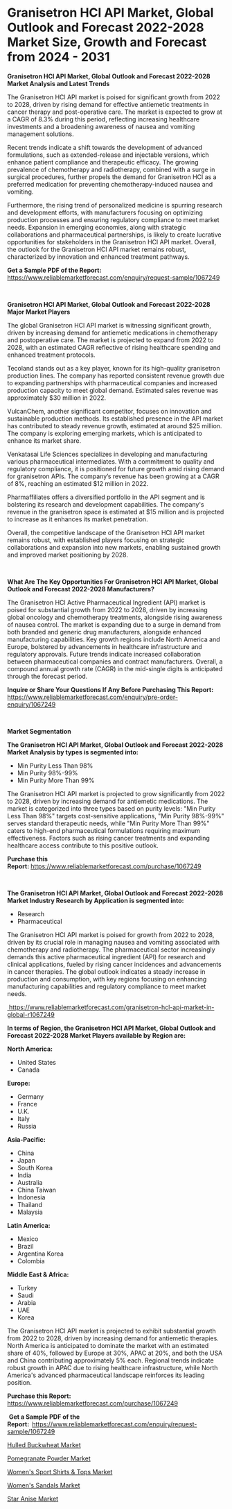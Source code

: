 <p><h1>Granisetron HCl API Market, Global Outlook and Forecast 2022-2028 Market Size, Growth and Forecast from 2024 - 2031</h1></p><p><strong>Granisetron HCl API Market, Global Outlook and Forecast 2022-2028 Market Analysis and Latest Trends</strong></p>
<p><p>The Granisetron HCl API market is poised for significant growth from 2022 to 2028, driven by rising demand for effective antiemetic treatments in cancer therapy and post-operative care. The market is expected to grow at a CAGR of 8.3% during this period, reflecting increasing healthcare investments and a broadening awareness of nausea and vomiting management solutions.</p><p>Recent trends indicate a shift towards the development of advanced formulations, such as extended-release and injectable versions, which enhance patient compliance and therapeutic efficacy. The growing prevalence of chemotherapy and radiotherapy, combined with a surge in surgical procedures, further propels the demand for Granisetron HCl as a preferred medication for preventing chemotherapy-induced nausea and vomiting.</p><p>Furthermore, the rising trend of personalized medicine is spurring research and development efforts, with manufacturers focusing on optimizing production processes and ensuring regulatory compliance to meet market needs. Expansion in emerging economies, along with strategic collaborations and pharmaceutical partnerships, is likely to create lucrative opportunities for stakeholders in the Granisetron HCl API market. Overall, the outlook for the Granisetron HCl API market remains robust, characterized by innovation and enhanced treatment pathways.</p></p>
<p><strong>Get a Sample PDF of the Report:&nbsp;</strong> <a href="https://www.reliablemarketforecast.com/enquiry/request-sample/1067249?utm_campaign=1110&utm_medium=2&utm_source=Github&utm_content=ia&utm_term=04122024&utm_id=granisetron-hcl-api-market-global-outlook-and-forecast-2022-2028">https://www.reliablemarketforecast.com/enquiry/request-sample/1067249</a></p>
<p>&nbsp;</p>
<p><strong>Granisetron HCl API Market, Global Outlook and Forecast 2022-2028 Major Market Players</strong></p>
<p><p>The global Granisetron HCl API market is witnessing significant growth, driven by increasing demand for antiemetic medications in chemotherapy and postoperative care. The market is projected to expand from 2022 to 2028, with an estimated CAGR reflective of rising healthcare spending and enhanced treatment protocols.</p><p>Tecoland stands out as a key player, known for its high-quality granisetron production lines. The company has reported consistent revenue growth due to expanding partnerships with pharmaceutical companies and increased production capacity to meet global demand. Estimated sales revenue was approximately $30 million in 2022.</p><p>VulcanChem, another significant competitor, focuses on innovation and sustainable production methods. Its established presence in the API market has contributed to steady revenue growth, estimated at around $25 million. The company is exploring emerging markets, which is anticipated to enhance its market share.</p><p>Venkatasai Life Sciences specializes in developing and manufacturing various pharmaceutical intermediates. With a commitment to quality and regulatory compliance, it is positioned for future growth amid rising demand for granisetron APIs. The company’s revenue has been growing at a CAGR of 8%, reaching an estimated $12 million in 2022.</p><p>Pharmaffiliates offers a diversified portfolio in the API segment and is bolstering its research and development capabilities. The company's revenue in the granisetron space is estimated at $15 million and is projected to increase as it enhances its market penetration.</p><p>Overall, the competitive landscape of the Granisetron HCl API market remains robust, with established players focusing on strategic collaborations and expansion into new markets, enabling sustained growth and improved market positioning by 2028.</p></p>
<p>&nbsp;</p>
<p><strong>What Are The Key Opportunities For Granisetron HCl API Market, Global Outlook and Forecast 2022-2028 Manufacturers?</strong></p>
<p><p>The Granisetron HCl Active Pharmaceutical Ingredient (API) market is poised for substantial growth from 2022 to 2028, driven by increasing global oncology and chemotherapy treatments, alongside rising awareness of nausea control. The market is expanding due to a surge in demand from both branded and generic drug manufacturers, alongside enhanced manufacturing capabilities. Key growth regions include North America and Europe, bolstered by advancements in healthcare infrastructure and regulatory approvals. Future trends indicate increased collaboration between pharmaceutical companies and contract manufacturers. Overall, a compound annual growth rate (CAGR) in the mid-single digits is anticipated through the forecast period.</p></p>
<p><strong>Inquire or Share Your Questions If Any Before Purchasing This Report:</strong> <a href="https://www.reliablemarketforecast.com/enquiry/pre-order-enquiry/1067249?utm_campaign=1110&utm_medium=2&utm_source=Github&utm_content=ia&utm_term=04122024&utm_id=granisetron-hcl-api-market-global-outlook-and-forecast-2022-2028">https://www.reliablemarketforecast.com/enquiry/pre-order-enquiry/1067249</a></p>
<p>&nbsp;</p>
<p><strong>Market Segmentation</strong></p>
<p><strong>The Granisetron HCl API Market, Global Outlook and Forecast 2022-2028 Market Analysis by types is segmented into:</strong></p>
<p><ul><li>Min Purity Less Than 98%</li><li>Min Purity 98%-99%</li><li>Min Purity More Than 99%</li></ul></p>
<p><p>The Granisetron HCl API market is projected to grow significantly from 2022 to 2028, driven by increasing demand for antiemetic medications. The market is categorized into three types based on purity levels: "Min Purity Less Than 98%" targets cost-sensitive applications, "Min Purity 98%-99%" serves standard therapeutic needs, while "Min Purity More Than 99%" caters to high-end pharmaceutical formulations requiring maximum effectiveness. Factors such as rising cancer treatments and expanding healthcare access contribute to this positive outlook.</p></p>
<p><strong>Purchase this Report:&nbsp;</strong><a href="https://www.reliablemarketforecast.com/purchase/1067249?utm_campaign=1110&utm_medium=2&utm_source=Github&utm_content=ia&utm_term=04122024&utm_id=granisetron-hcl-api-market-global-outlook-and-forecast-2022-2028">https://www.reliablemarketforecast.com/purchase/1067249</a></p>
<p>&nbsp;</p>
<p><strong>The Granisetron HCl API Market, Global Outlook and Forecast 2022-2028 Market Industry Research by Application is segmented into:</strong></p>
<p><ul><li>Research</li><li>Pharmaceutical</li></ul></p>
<p><p>The Granisetron HCl API market is poised for growth from 2022 to 2028, driven by its crucial role in managing nausea and vomiting associated with chemotherapy and radiotherapy. The pharmaceutical sector increasingly demands this active pharmaceutical ingredient (API) for research and clinical applications, fueled by rising cancer incidences and advancements in cancer therapies. The global outlook indicates a steady increase in production and consumption, with key regions focusing on enhancing manufacturing capabilities and regulatory compliance to meet market needs.</p></p>
<p><a href="https://www.reliablemarketforecast.com/granisetron-hcl-api-market-in-global-r1067249?utm_campaign=1110&utm_medium=2&utm_source=Github&utm_content=ia&utm_term=04122024&utm_id=granisetron-hcl-api-market-global-outlook-and-forecast-2022-2028">&nbsp;https://www.reliablemarketforecast.com/granisetron-hcl-api-market-in-global-r1067249</a></p>
<p><strong>In terms of Region, the Granisetron HCl API Market, Global Outlook and Forecast 2022-2028 Market Players available by Region are:</strong></p>
<p>
    <p> <strong> North America: </strong>
        <ul>
            <li>United States</li>
            <li>Canada</li>
        </ul>
        </p> 
    <p> <strong> Europe: </strong>
        <ul>
            <li>Germany</li>
            <li>France</li>
            <li>U.K.</li>
            <li>Italy</li>
            <li>Russia</li>
        </ul>
        </p> 
    <p> <strong> Asia-Pacific: </strong>
        <ul>
            <li>China</li>
            <li>Japan</li>
            <li>South Korea</li>
            <li>India</li>
            <li>Australia</li>
            <li>China Taiwan</li>
            <li>Indonesia</li>
            <li>Thailand</li>
            <li>Malaysia</li>
        </ul>
        </p> 
    <p> <strong> Latin America: </strong>
        <ul>
            <li>Mexico</li>
            <li>Brazil</li>
            <li>Argentina Korea</li>
            <li>Colombia</li>
        </ul>
        </p> 
    <p> <strong> Middle East & Africa: </strong>
        <ul>
            <li>Turkey</li>
            <li>Saudi</li>
            <li>Arabia</li>
            <li>UAE</li>
            <li>Korea</li>
        </ul>
    </p>
    </p>
<p><p>The Granisetron HCl API market is projected to exhibit substantial growth from 2022 to 2028, driven by increasing demand for antiemetic therapies. North America is anticipated to dominate the market with an estimated share of 40%, followed by Europe at 30%, APAC at 20%, and both the USA and China contributing approximately 5% each. Regional trends indicate robust growth in APAC due to rising healthcare infrastructure, while North America's advanced pharmaceutical landscape reinforces its leading position.</p></p>
<p><strong>Purchase this Report: </strong><a href="https://www.reliablemarketforecast.com/purchase/1067249?utm_campaign=1110&utm_medium=2&utm_source=Github&utm_content=ia&utm_term=04122024&utm_id=granisetron-hcl-api-market-global-outlook-and-forecast-2022-2028">https://www.reliablemarketforecast.com/purchase/1067249</a></p>
<p>&nbsp;<strong>Get a Sample PDF of the Report:&nbsp;&nbsp;</strong><a href="https://www.reliablemarketforecast.com/enquiry/request-sample/1067249?utm_campaign=1110&utm_medium=2&utm_source=Github&utm_content=ia&utm_term=04122024&utm_id=granisetron-hcl-api-market-global-outlook-and-forecast-2022-2028">https://www.reliablemarketforecast.com/enquiry/request-sample/1067249</a></p>
<p><strong></strong></p>
<p><p><a href="https://www.linkedin.com/pulse/hulled-buckwheat-market-global-regional-analysis-2024-rex0c?utm_campaign=1110&utm_medium=2&utm_source=Github&utm_content=ia&utm_term=04122024&utm_id=granisetron-hcl-api-market-global-outlook-and-forecast-2022-2028">Hulled Buckwheat Market</a></p><p><a href="https://www.linkedin.com/pulse/insights-pomegranate-powder-industry-market-financial-status-size-2au4e?utm_campaign=1110&utm_medium=2&utm_source=Github&utm_content=ia&utm_term=04122024&utm_id=granisetron-hcl-api-market-global-outlook-and-forecast-2022-2028">Pomegranate Powder Market</a></p><p><a href="https://issuu.com/reportprime-2/docs/womens-sport-shirts-tops-market-siz_8e5feb6617c6fa?utm_campaign=1110&utm_medium=2&utm_source=Github&utm_content=ia&utm_term=04122024&utm_id=granisetron-hcl-api-market-global-outlook-and-forecast-2022-2028">Women's Sport Shirts & Tops Market</a></p><p><a href="https://issuu.com/reportprime-2/docs/womens-sandals-market-size-2030.ppt_fe79a494a4f6a1?utm_campaign=1110&utm_medium=2&utm_source=Github&utm_content=ia&utm_term=04122024&utm_id=granisetron-hcl-api-market-global-outlook-and-forecast-2022-2028">Women's Sandals Market</a></p><p><a href="https://www.linkedin.com/pulse/global-star-anise-market-size-trends-analysis-regional-outlook-tbgae?utm_campaign=1110&utm_medium=2&utm_source=Github&utm_content=ia&utm_term=04122024&utm_id=granisetron-hcl-api-market-global-outlook-and-forecast-2022-2028">Star Anise Market</a></p></p>